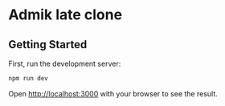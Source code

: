 # Admik late clone

## Getting Started

First, run the development server:

```bash
npm run dev
```

Open [http://localhost:3000](http://localhost:3000) with your browser to see the result.
